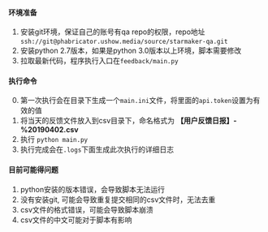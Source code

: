 #### 环境准备
1.  安装git环境，保证自己的账号有qa repo的权限，repo地址`ssh://git@phabricator.ushow.media/source/starmaker-qa.git`
2.  安装python 2.7版本，如果是python 3.0版本以上环境，脚本需要修改
3.  拉取最新代码，程序执行入口在`feedback/main.py`


#### 执行命令
0.  第一次执行会在目录下生成一个`main.ini`文件，将里面的`api.token`设置为有效的值
1.  将当天的反馈文件放入到csv目录下，命名格式为 **【用户反馈日报】-%20190402.csv**
2.  执行 `python main.py`
3.  执行完成会在`.logs`下面生成此次执行的详细日志

#### 目前可能得问题
1.  python安装的版本错误，会导致脚本无法运行
2.  没有安装git, 可能会导致重复提交相同的csv文件时，无法去重
3.  csv文件的格式错误，可能会导致脚本崩溃
4.  csv文件的中文可能对于脚本有影响